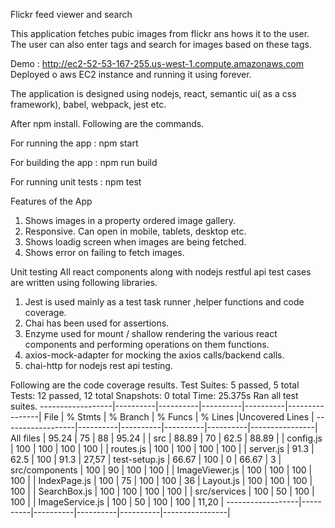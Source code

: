 Flickr feed viewer and search

This application fetches pubic images from flickr ans hows it to the user. The user can also enter tags and search for images based on these tags.

Demo : http://ec2-52-53-167-255.us-west-1.compute.amazonaws.com
Deployed o aws EC2 instance and running it using forever.

The application is designed using nodejs, react, semantic ui( as a css framework), babel, webpack, jest etc.

After npm install. Following are the commands.

For running the app    : npm start

For building the app   : npm run build

For running unit tests : npm test

Features of the App
1) Shows images in a property ordered image gallery.
2) Responsive. Can open in mobile, tablets, desktop etc.
3) Shows loadig screen when images are being fetched.
4) Shows error on failing to fetch images.


Unit testing
All react components along with nodejs restful api test cases are written using following libraries.

1)	Jest  is used mainly as a test task runner ,helper functions and code coverage.
2)	Chai has been used for assertions. 
3)	Enzyme used for mount / shallow rendering the various react components and performing operations on them functions.
4)	axios-mock-adapter for mocking the axios calls/backend calls.
5)  chai-http for nodejs rest api testing.

Following are the code coverage results.
Test Suites: 5 passed, 5 total
Tests:       12 passed, 12 total
Snapshots:   0 total
Time:        25.375s
Ran all test suites.
------------------|----------|----------|----------|----------|----------------|
File              |  % Stmts | % Branch |  % Funcs |  % Lines |Uncovered Lines |
------------------|----------|----------|----------|----------|----------------|
All files         |    95.24 |       75 |       88 |    95.24 |                |
 src              |    88.89 |       70 |     62.5 |    88.89 |                |
  config.js       |      100 |      100 |      100 |      100 |                |
  routes.js       |      100 |      100 |      100 |      100 |                |
  server.js       |     91.3 |     62.5 |      100 |     91.3 |          27,57 |
  test-setup.js   |    66.67 |      100 |        0 |    66.67 |              3 |
 src/components   |      100 |       90 |      100 |      100 |                |
  ImageViewer.js  |      100 |      100 |      100 |      100 |                |
  IndexPage.js    |      100 |       75 |      100 |      100 |             36 |
  Layout.js       |      100 |      100 |      100 |      100 |                |
  SearchBox.js    |      100 |      100 |      100 |      100 |                |
 src/services     |      100 |       50 |      100 |      100 |                |
  ImageService.js |      100 |       50 |      100 |      100 |          11,20 |
------------------|----------|----------|----------|----------|----------------|
